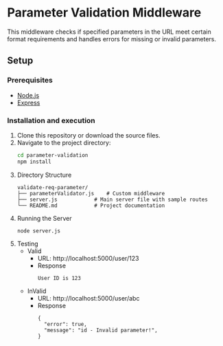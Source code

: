 # Parameter Validation Middleware

 This middleware checks if specified parameters in the URL meet certain format requirements and handles errors for missing or invalid parameters.

## Setup

### Prerequisites

- [Node.js](https://nodejs.org/)
- [Express](https://expressjs.com/)

### Installation and execution

1. Clone this repository or download the source files.
2. Navigate to the project directory:
   ```bash
   cd parameter-validation
   npm install
   ```
3. Directory Structure
    ```
    validate-req-parameter/
    ├── parameterValidator.js    # Custom middleware 
    ├── server.js            # Main server file with sample routes
    └── README.md            # Project documentation
    ```
4. Running the Server
    ```
    node server.js
    ```  
5. Testing
    - Valid 
        - URL: http://localhost:5000/user/123
        - Response
          ```
          User ID is 123
          ```   
    - InValid 
        - URL: http://localhost:5000/user/abc
        - Response
          ```
          {
            "error": true,
            "message": "id - Invalid parameter!",
          }
          ``` 